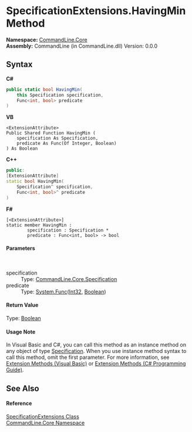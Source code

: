# SpecificationExtensions.HavingMin Method 
 

**Namespace:**&nbsp;<a href="N_CommandLine_Core">CommandLine.Core</a><br />**Assembly:**&nbsp;CommandLine (in CommandLine.dll) Version: 0.0.0

## Syntax

**C#**<br />
``` C#
public static bool HavingMin(
	this Specification specification,
	Func<int, bool> predicate
)
```

**VB**<br />
``` VB
<ExtensionAttribute>
Public Shared Function HavingMin ( 
	specification As Specification,
	predicate As Func(Of Integer, Boolean)
) As Boolean
```

**C++**<br />
``` C++
public:
[ExtensionAttribute]
static bool HavingMin(
	Specification^ specification, 
	Func<int, bool>^ predicate
)
```

**F#**<br />
``` F#
[<ExtensionAttribute>]
static member HavingMin : 
        specification : Specification * 
        predicate : Func<int, bool> -> bool 

```


#### Parameters
&nbsp;<dl><dt>specification</dt><dd>Type: <a href="T_CommandLine_Core_Specification">CommandLine.Core.Specification</a><br /></dd><dt>predicate</dt><dd>Type: <a href="https://docs.microsoft.com/dotnet/api/system.func-2" target="_blank">System.Func</a>(<a href="https://docs.microsoft.com/dotnet/api/system.int32" target="_blank">Int32</a>, <a href="https://docs.microsoft.com/dotnet/api/system.boolean" target="_blank">Boolean</a>)<br /></dd></dl>

#### Return Value
Type: <a href="https://docs.microsoft.com/dotnet/api/system.boolean" target="_blank">Boolean</a>

#### Usage Note
In Visual Basic and C#, you can call this method as an instance method on any object of type <a href="T_CommandLine_Core_Specification">Specification</a>. When you use instance method syntax to call this method, omit the first parameter. For more information, see <a href="https://docs.microsoft.com/dotnet/visual-basic/programming-guide/language-features/procedures/extension-methods">Extension Methods (Visual Basic)</a> or <a href="https://docs.microsoft.com/dotnet/csharp/programming-guide/classes-and-structs/extension-methods">Extension Methods (C# Programming Guide)</a>.

## See Also


#### Reference
<a href="T_CommandLine_Core_SpecificationExtensions">SpecificationExtensions Class</a><br /><a href="N_CommandLine_Core">CommandLine.Core Namespace</a><br />